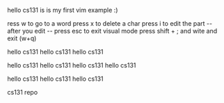 hello cs131
is is my first vim example :)

ress w to go to a word
press x to delete a char
press i to edit the part
-- after you edit -- 
press esc to exit visual mode
press shift + ; and wite and exit (w+q) 


hello cs131
hello cs131
hello cs131

hello cs131
hello cs131
hello cs131
hello cs131

hello cs131
hello cs131
hello cs131

cs131 repo

